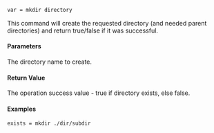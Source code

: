 ```sh
var = mkdir directory
```

This command will create the requested directory (and needed parent directories) and return true/false if it was successful.

#### Parameters

The directory name to create.

#### Return Value

The operation success value - true if directory exists, else false.

#### Examples

```sh
exists = mkdir ./dir/subdir
```
